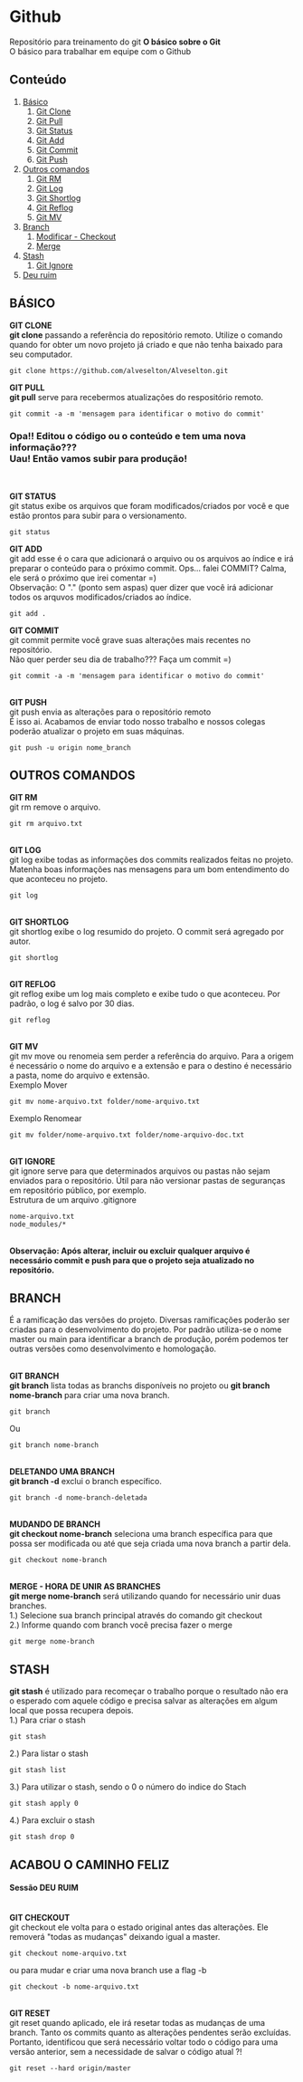 # Github
Repositório para treinamento do git
<b>O básico sobre o Git</b><br />O básico para trabalhar em equipe com o Github<br />


## Conteúdo<a name="indice"></a>
1. [Básico](#basico)
    1. [Git Clone](#clone)
    2. [Git Pull](#pull)
    3. [Git Status](#status)
    4. [Git Add](#add)    
    5. [Git Commit](#commit)    
    6. [Git Push](#push)        
2. [Outros comandos](#outros)
    1. [Git RM](#rm)
    2. [Git Log](#log)
    3. [Git Shortlog](#shortlog)
    4. [Git Reflog](#reflog)    
    5. [Git MV](#mv)    
3. [Branch](#branch)
    1. [Modificar - Checkout](#modificarbranch)
    2. [Merge](#merge)    
4. [Stash](#stash)
    1. [Git Ignore](#ignore)
5. [Deu ruim](#caminhofeliz)


## BÁSICO <a name="basico"></a>
<a name="clone"></a>
<b>GIT CLONE</b><br/>
<b>git clone</b> passando a referência do repositório remoto. Utilize o comando quando for obter um novo projeto já criado e que não tenha baixado para seu computador. <br />
``` 
git clone https://github.com/alveselton/Alveselton.git
```

<a name="pull"></a>
<b>GIT PULL</b><br/>
<b>git pull</b> serve para recebermos atualizações do respositório remoto.<br />
``` 
git commit -a -m 'mensagem para identificar o motivo do commit'
```

<h3>Opa!! Editou o código ou o conteúdo e tem uma nova informação???<br />Uau! Então vamos subir para produção!</h3><br />

<a name="status"></a>
<b>GIT STATUS</b><br/>
git status exibe os arquivos que foram modificados/criados por você e que estão prontos para subir para o versionamento.<br />
``` 
git status 
```

<a name="add"></a>
<b>GIT ADD</b><br/>
git add esse é o cara que adicionará o arquivo ou os arquivos ao índice e irá preparar o conteúdo para o próximo commit.
Ops... falei COMMIT? Calma, ele será o próximo que irei comentar =)<br />
Observação: O "." (ponto sem aspas) quer dizer que você irá adicionar todos os arquvos modificados/criados ao índice.<br/>

``` 
git add . 
```

<a name="commit"></a>
<b>GIT COMMIT</b><br/>
git commit permite você grave suas alterações mais recentes no repositório.<br />Não quer perder seu dia de trabalho??? Faça um commit =)<br />
``` 
git commit -a -m 'mensagem para identificar o motivo do commit'
```

<a name="push"></a>
<br /><b>GIT PUSH</b><br/>
git push envia as alterações para o repositório remoto<br />É isso ai. Acabamos de enviar todo nosso trabalho e nossos colegas poderão atualizar o projeto em suas máquinas.
``` 
git push -u origin nome_branch
```

## OUTROS COMANDOS <a name="outros"></a>
<a name="rm"></a>
<b>GIT RM</b><br/>
git rm remove o arquivo.

``` 
git rm arquivo.txt
```

<a name="log"></a>
<br /><b>GIT LOG</b><br/>
git log exibe todas as informações dos commits realizados feitas no projeto. Matenha boas informações nas mensagens para um bom entendimento do que aconteceu no projeto.

``` 
git log
```

<a name="shortlog"></a>
<br /><b>GIT SHORTLOG</b><br/>
git shortlog exibe o log resumido do projeto. O commit será agregado por autor.

``` 
git shortlog
```

<a name="reflog"></a>
<br /><b>GIT REFLOG</b><br/>
git reflog exibe um log mais completo e exibe tudo o que aconteceu. Por padrão, o log é salvo por 30 dias.

``` 
git reflog
```

<a name="mv"></a>
<br /><b>GIT MV</b><br/>
git mv move ou renomeia sem perder a referência do arquivo. Para a origem é necessário o nome do arquivo e a extensão e para o destino é necessário a pasta, nome do arquivo e extensão.
<br />
Exemplo Mover

``` 
git mv nome-arquivo.txt folder/nome-arquivo.txt
```

Exemplo Renomear
``` 
git mv folder/nome-arquivo.txt folder/nome-arquivo-doc.txt
```

<a name="ignore"></a>
<br /><b>GIT IGNORE</b><br/>
git ignore serve para que determinados arquivos ou pastas não sejam enviados para o repositório. Útil para não versionar pastas de seguranças em repositório público, por exemplo.<br />
Estrutura de um arquivo .gitignore

``` 
nome-arquivo.txt
node_modules/*
```

<br /><b>Observação: Após alterar, incluir ou excluir qualquer arquivo é necessário commit e push para que o projeto seja atualizado no repositório.</b>


## BRANCH <a name="branch"></a>
<p>É a ramificação das versões do projeto. Diversas ramificações poderão ser criadas para o desenvolvimento do projeto. Por padrão utiliza-se o nome master ou main para identificar a branch de produção, porém podemos ter outras versões como desenvolvimento e homologação.</p>

<br /><b>GIT BRANCH</b><br/>
<b>git branch</b> lista todas as branchs disponíveis no projeto ou <b>git branch nome-branch</b> para criar uma nova branch.

``` 
git branch
```

Ou <br />


``` 
git branch nome-branch
```

<a name="deletarbranch"></a>
<br /><b>DELETANDO UMA BRANCH</b><br/>
<b>git branch -d</b> exclui o branch específico.

``` 
git branch -d nome-branch-deletada
```

<a name="modificarbranch"></a>
<br /><b>MUDANDO DE BRANCH</b><br/>
<b>git checkout nome-branch</b> seleciona uma branch específica para que possa ser modificada ou até que seja criada uma nova branch a partir dela.

``` 
git checkout nome-branch
```

<a name="merge"></a>
<br /><b>MERGE - HORA DE UNIR AS BRANCHES</b><br/>
<b>git merge nome-branch</b> será utilizando quando for necessário unir duas branches.<br />
1.) Selecione sua branch principal através do comando git checkout<br />
2.) Informe quando com branch você precisa fazer o merge 
``` 
git merge nome-branch
```

## STASH <a name="stash"></a>
<b>git stash</b> é utilizado para recomeçar o trabalho porque o resultado não era o esperado com aquele código e precisa salvar as alterações em algum local que possa recupera depois.<br />
1.) Para criar o stash
``` 
git stash
```

2.) Para listar o stash
``` 
git stash list
```

3.) Para utilizar o stash, sendo o 0 o número do indice do Stach
``` 
git stash apply 0 
```

4.) Para excluir o stash
``` 
git stash drop 0 
```

## ACABOU O CAMINHO FELIZ<a name="caminhofeliz"></a>
<h4>Sessão DEU RUIM</h4>

<br /><b>GIT CHECKOUT</b><br/>
git checkout ele volta para o estado original antes das alterações. Ele removerá "todas as mudanças" deixando igual a master.

``` 
git checkout nome-arquivo.txt
```

ou para mudar e criar uma nova branch use a flag -b<br />

``` 
git checkout -b nome-arquivo.txt
```

<br /><b>GIT RESET</b><br/>
git reset quando aplicado, ele irá resetar todas as mudanças de uma branch. Tanto os commits quanto as alterações pendentes serão excluídas. <br />
Portanto, identificou que será necessário voltar todo o código para uma versão anterior, sem a necessidade de salvar o código atual ?! 

``` 
git reset --hard origin/master
```
